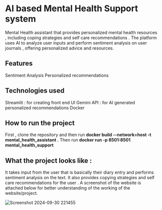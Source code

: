 # AI based Mental Health Support system 

Mental Health assistant that provides personalized mental health resources , including coping strategies and self care recommendations . The platform uses AI to analyze user inputs and perform sentiment analysis on user journals , offering personalized advice and resources. 

## Features
 Sentiment Analysis
 Personalized recommendations

## Technologies used 
 Streamlit : for creating front end UI
 Gemini API : for AI generated personalized recommendations 
 Docker 


## How to run the project
 First , clone the repository and then run **docker build --network=host -t mental_health_assistant .**
 Then run **docker run -p 8501:8501 mental_health_support**

## What the project looks like :
It takes input from the user that is basically their diary entry and performs sentiment analysis on the text. It also provides copying strategies and self care recommendations for the user .
A screenshot of the website is attached below for better understanding of the working of the website/project. 

![Screenshot 2024-09-30 221455](https://github.com/user-attachments/assets/c9b05627-9023-4870-8383-9cc632b4c6e8)

